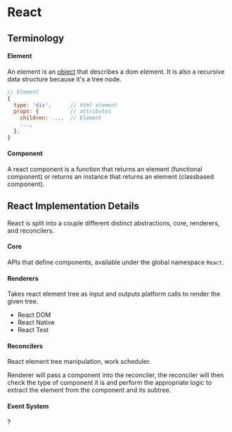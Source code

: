 # React

## Terminology

#### Element

An element is an [object](https://developer.mozilla.org/en-US/docs/Web/JavaScript/Reference/Global_Objects/Object) that describes a dom element. It is also a recursive data structure because it's a tree node.

```js
// Element
{
  type: 'div',      // html element
  props: {          // attributes
    children: ...,  // Element
    ...,
  },
}
```

#### Component

A react component is a function that returns an element (functional component) or returns an instance
that returns an element (classbased component).

## React Implementation Details

React is split into a couple different distinct abstractions, core, renderers,
and reconcilers.

#### Core

APIs that define components, available under the global namespace `React`.

#### Renderers

Takes react element tree as input and outputs platform calls to render the given
tree.

- React DOM
- React Native
- React Test

#### Reconcilers

React element tree manipulation, work scheduler.

Renderer will pass a component into the reconciler, the reconciler will then
check the type of component it is and perform the appropriate logic to extract
the element from the component and its subtree.

#### Event System

?
